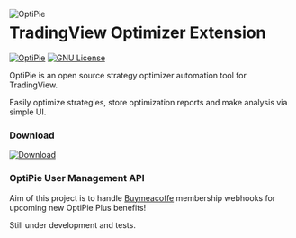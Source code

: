 <p align="left">
  <a href="https://optipie.app">
      <img src="https://github.com/OptiPie/tradingview-optimizer-extension/blob/main/images/optipie_app_logo_lshift2.png" alt="OptiPie" title="OptiPie" align="left"  />
  </a>
  <h1>TradingView Optimizer Extension   </h1>
</p>

[![OptiPie][optipie-badge]][optipie-url]
[![GNU License][license-badge]][license-url]

OptiPie is an open source strategy optimizer automation tool for TradingView. 

Easily optimize strategies, store optimization reports and make analysis via simple UI.

### Download

[![Download][chrome-store-badge]][chrome-store-url]

### OptiPie User Management API

Aim of this project is to handle [Buymeacoffe][buymeacoffee-url] membership webhooks for upcoming new OptiPie Plus benefits!

Still under development and tests.


<!-- MARKDOWN LINKS & IMAGES -->
<!-- https://www.markdownguide.org/basic-syntax/#reference-style-links -->

[license-badge]: https://img.shields.io/badge/License-GPL--3.0-blue?style=flat-square
[license-url]: https://www.gnu.org/licenses/gpl-3.0.html
[optipie-badge]: https://img.shields.io/badge/OptiPie-Official-brightgreen
[optipie-url]: https://optipie.app
[chrome-store-badge]: https://img.shields.io/chrome-web-store/v/fdndgpohalkoklpaopahkblpomlhmifm?label=CHROME%20STORE%20DOWNLOAD&style=for-the-badge&logo=googlechrome
[chrome-store-url]: https://chrome.google.com/webstore/detail/optipie-tradingview-optim/fdndgpohalkoklpaopahkblpomlhmifm
[buymeacoffee-url]: https://www.buymeacoffee.com/optipieapp
